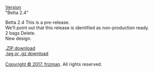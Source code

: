 <a href="https://github.com/frizmanuch/frizmanuch.github.io/releases/tag/0.2.4">Version</a><br> "Betta 2.4"


Betta 2.4 This is a pre-release.<br>
We’ll point out that this release is identified as non-production ready.<br>
2 bags Delete.<br>
New design.<br>

<a href="https://github.com/frizmanuch/frizmanuch.github.io/archive/0.2.4.zip">.ZIP download</a>
<br>
<a href="https://github.com/frizmanuch/frizmanuch.github.io/archive/0.2.4.tar.gz">.tag or .gz download</a>
<br> <br>
<a href="https://github.com/frizmanuch/frizmanuch.github.io">Copyright © 2017, <a href="https://frizmanuch.github.io/">frizman</a>. All rights reserved.</a>



